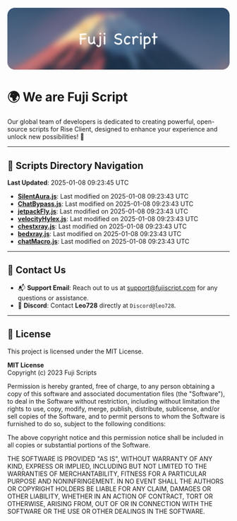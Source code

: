 ![Banner](.github/b.webp)

# 🌍 **We are Fuji Script**

Our global team of developers is dedicated to creating powerful, open-source scripts for Rise Client, designed to enhance your experience and unlock new possibilities! 🌟

---
<!-- SCRIPTS_NAVIGATION_START -->
## 📂 **Scripts Directory Navigation**

**Last Updated**: 2025-01-08 09:23:45 UTC

- **[SilentAura.js](scripts/SilentAura.js)**: Last modified on 2025-01-08 09:23:43 UTC
- **[ChatBypass.js](scripts/ChatBypass.js)**: Last modified on 2025-01-08 09:23:43 UTC
- **[jetpackFly.js](scripts/jetpackFly.js)**: Last modified on 2025-01-08 09:23:43 UTC
- **[velocityHylex.js](scripts/velocityHylex.js)**: Last modified on 2025-01-08 09:23:43 UTC
- **[chestxray.js](scripts/chestxray.js)**: Last modified on 2025-01-08 09:23:43 UTC
- **[bedxray.js](scripts/bedxray.js)**: Last modified on 2025-01-08 09:23:43 UTC
- **[chatMacro.js](scripts/chatMacro.js)**: Last modified on 2025-01-08 09:23:43 UTC

<!-- SCRIPTS_NAVIGATION_END -->

---

## 💬 **Contact Us**  
- 📬 **Support Email**: Reach out to us at [support@fujiscript.com](mailto:support@fujiscript.com) for any questions or assistance.  
- 💬 **Discord**: Contact **Leo728** directly at `Discord@leo728`.

---

## 📜 **License**

This project is licensed under the MIT License.  

**MIT License**  
Copyright (c) 2023 Fuji Scripts  

Permission is hereby granted, free of charge, to any person obtaining a copy of this software and associated documentation files (the "Software"), to deal in the Software without restriction, including without limitation the rights to use, copy, modify, merge, publish, distribute, sublicense, and/or sell copies of the Software, and to permit persons to whom the Software is furnished to do so, subject to the following conditions:  

The above copyright notice and this permission notice shall be included in all copies or substantial portions of the Software.  

THE SOFTWARE IS PROVIDED "AS IS", WITHOUT WARRANTY OF ANY KIND, EXPRESS OR IMPLIED, INCLUDING BUT NOT LIMITED TO THE WARRANTIES OF MERCHANTABILITY, FITNESS FOR A PARTICULAR PURPOSE AND NONINFRINGEMENT. IN NO EVENT SHALL THE AUTHORS OR COPYRIGHT HOLDERS BE LIABLE FOR ANY CLAIM, DAMAGES OR OTHER LIABILITY, WHETHER IN AN ACTION OF CONTRACT, TORT OR OTHERWISE, ARISING FROM, OUT OF OR IN CONNECTION WITH THE SOFTWARE OR THE USE OR OTHER DEALINGS IN THE SOFTWARE.  
